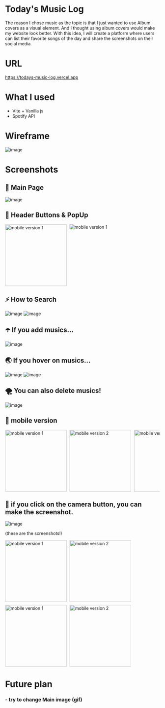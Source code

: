 # Today's Music Log

The reason I chose music as the topic is that
I just wanted to use Album covers as a visual element.
And I thought using album covers would make my website look better.
With this idea, I will create a platform where
users can list their favorite songs of the day
and share the screenshots on their social media.

# URL

https://todays-music-log.vercel.app

# What I used

- Vite + Vanilla js
- Spotify API

# Wireframe

![image](./public/readme/wireframe.png)

# Screenshots

## 💎 Main Page

![image](./public/readme/screen1.png)

## 🌈 Header Buttons & PopUp

<div style="display: flex; flex-wrap: wrap; gap: 10px; overflow-x: auto;">
  <img src="./public/readme/screen2.png" alt="mobile version 1" width="200">
  <img src="./public/readme/screen3.png" alt="mobile version 1">
  </div>
    
## ⚡️ How to Search
  ![image](./public/readme/screen4.png)
  ![image](./public/readme/cursor1.png)

## ☂️ If you add musics...

![image](./public/readme/screen5.png)

## 🌏 If you hover on musics...

![image](./public/readme/cursor2.png)
![image](./public/readme/cursor3.png)

## 🌪️ You can also delete musics!

![image](./public/readme/screen7.png)

## 🍎 mobile version

 <div style="display: flex; flex-wrap: nowrap; gap: 10px; overflow-x: auto;">
  <img src="./public/readme/screen8.png" alt="mobile version 1" width="200">
  <img src="./public/readme/screen9.png" alt="mobile version 2" width="200">
  <img src="./public/readme/screen10.png" alt="mobile version 3" width="200">
  <img src="./public/readme/screen11.png" alt="mobile version 4" width="200">
</div>

## 🍭 if you click on the camera button, you can make the screenshot.

![image](./public/readme/cursor4.png)

(these are the screenshots!)

<div style="display: flex; justify-content:flex-start flex-wrap: nowrap; gap: 10px; overflow-x: auto; margin-bottom:10px">
  <img src="./public/readme/capture1.jpg" alt="mobile version 1" width="200">
  <img src="./public/readme/capture3.jpg" alt="mobile version 2" width="200">
</div>

<div style="display: flex; flex-wrap: nowrap; gap: 10px; overflow-x: auto;">
  <img src="./public/readme/capture2.jpg" alt="mobile version 1" width="200">
  <img src="./public/readme/capture4.jpg" alt="mobile version 2" width="200">
</div>

# Future plan

### - try to change Main image (gif)
